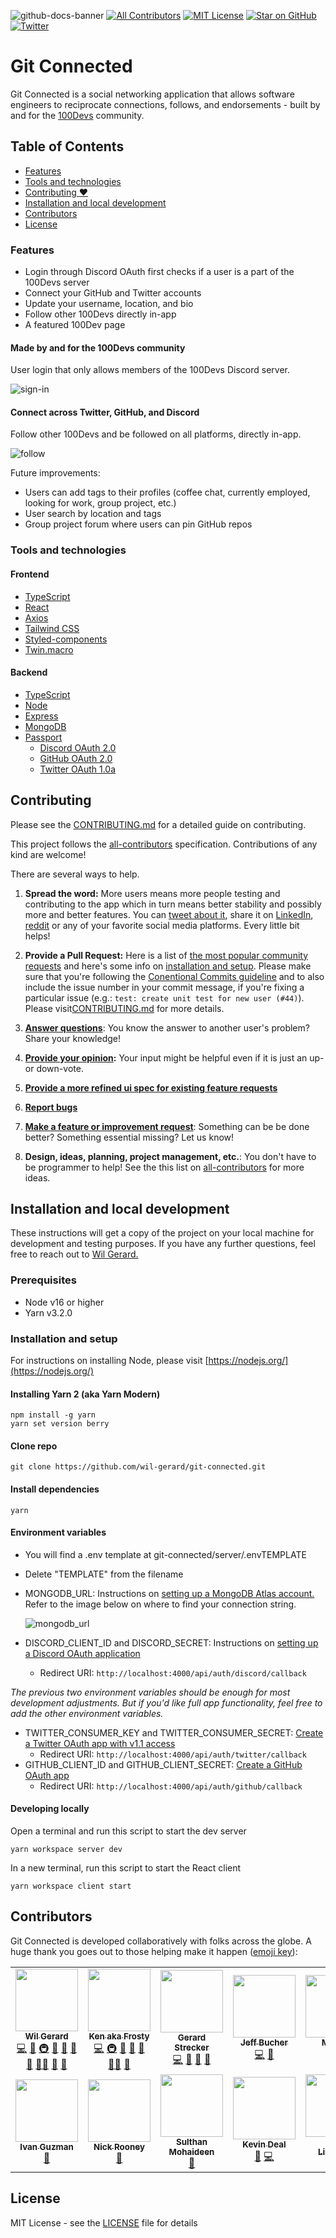 ![github-docs-banner](https://user-images.githubusercontent.com/74286884/156865155-7af481ea-261d-40ee-83b0-64e414072a22.png)
[![All Contributors](https://img.shields.io/badge/all_contributors-12-orange.svg?style=flat-square)](#contributors-)
[![MIT License](https://img.shields.io/badge/License-MIT-blue.svg?style=flat-square)](https://github.com/wil-gerard/git-connected/blob/main/LICENSE.md)
[![Star on GitHub](https://img.shields.io/github/stars/wil-gerard/git-connected.svg?style=social)](https://github.com/wil-gerard/git-connected/stargazers)
[![Twitter](https://img.shields.io/twitter/url/https/github.com/ArmynC/ArminC-AutoExec.svg?label=Help%20spread%20the%20word%21&style=social&logo=twitter)](https://twitter.com/intent/tweet?text=Git%20Connected%20%20https%3A%2F%2Fgithub.com%2Fwil-gerard%2Fgit-connected)

# Git Connected

Git Connected is a social networking application that allows software engineers to reciprocate connections, follows, and endorsements - built by and for the [100Devs](https://leonnoel.com/100devs/) community.

## Table of Contents
* [Features](#features)
* [Tools and technologies](#tools-and-technologies)
* [Contributing :hearts:](#contributing)
* [Installation and local development](#installation-and-local-development)
* [Contributors](#contributors)
* [License](#license)

### Features
- Login through Discord OAuth first checks if a user is a part of the 100Devs server
- Connect your GitHub and Twitter accounts
- Update your username, location, and bio
- Follow other 100Devs directly in-app
- A featured 100Dev page

#### Made by and for the 100Devs community
User login that only allows members of the 100Devs Discord server.

![sign-in](https://user-images.githubusercontent.com/74286884/156219311-52e31316-2435-4e19-bbf0-981c30d9233d.gif)

#### Connect across Twitter, GitHub, and Discord
Follow other 100Devs and be followed on all platforms, directly in-app.

![follow](https://user-images.githubusercontent.com/74286884/156219385-920d9663-a2cd-4e8a-9e6f-f17cefcfb3f5.gif)

Future improvements:
- Users can add tags to their profiles (coffee chat, currently employed, looking for work, group project, etc.)
- User search by location and tags
- Group project forum where users can pin GitHub repos

### Tools and technologies

#### Frontend

  - [TypeScript](https://www.typescriptlang.org/)
  - [React](https://reactjs.org/)
  - [Axios](https://axios-http.com/)
  - [Tailwind CSS](https://tailwindcss.com/)
  - [Styled-components](https://styled-components.com/)
  - [Twin.macro](https://github.com/ben-rogerson/twin.macro)

#### Backend

  - [TypeScript](https://www.typescriptlang.org/)
  - [Node](https://nodejs.org/)
  - [Express](http://expressjs.com/)
  - [MongoDB](https://docs.mongodb.com/)
  - [Passport](https://www.passportjs.org/)
    - [Discord OAuth 2.0](https://github.com/nicholastay/passport-discord)
    - [GitHub OAuth 2.0](https://github.com/jaredhanson/passport-oauth2)
    - [Twitter OAuth 1.0a](https://github.com/jaredhanson/passport-twitter)

## Contributing 

Please see the [CONTRIBUTING.md](CONTRIBUTING.md) for a detailed guide on contributing.

This project follows the [all-contributors](https://github.com/all-contributors/all-contributors) specification. Contributions of any kind are welcome!

There are several ways to help. 

1. **Spread the word:** More users means more people testing and contributing to the app which in turn means better stability and possibly more and better features. You can [tweet about it](https://twitter.com/intent/tweet?url=https%3A%2F%2Fgithub.com%2Fwil-gerard%2Fgit-connected&text=Hey%20folks%21%20We%20are%20building%20a%20social%20networking%20app%20to%20help%20connect%20the%20%23100devs%20community.%20Want%20to%20help%20out%3F&hashtags=techtwitter), share it on [LinkedIn](http://www.linkedin.com/shareArticle?mini=true&url=https://github.com/wil-gerard/git-connected&title=A%20social%20networking%20app%20to%20help%20connect%20the%20%23100devs%20community.), [reddit](http://www.reddit.com/submit?url=https%3A%2F%2Fgithub.com%2Fwil-gerard%2Fgit-connected&title=A%20social%20networking%20app%20to%20help%20connect%20the%20%23100devs%20community.) or any of your favorite social media platforms. Every little bit helps!

2. **Provide a Pull Request:** Here is a list of [the most popular community requests](https://github.com/wil-gerard/git-connected/issues?q=is%3Aissue+is%3Aopen+sort%3Areactions-%2B1-desc) and here's some info on [installation and setup](https://github.com/wil-gerard/git-connected#installation-and-setup).
   Please make sure that you're following the [Conentional Commits guideline](https://www.conventionalcommits.org/en/v1.0.0/) and to also include the issue number in your commit message, if you're fixing a particular issue (e.g.: `test: create unit test for new user (#44)`). Please visit[CONTRIBUTING.md](CONTRIBUTING.md) for more details.

3. **[Answer questions](https://github.com/wil-gerard/git-connected/discussions)**: You know the answer to another user's problem? Share your knowledge!

4. **[Provide your opinion](https://github.com/wil-gerard/git-connected/discussions?discussions_q=label%3A%22community+feedback+wanted%22):** Your input might be helpful even if it is just an up- or down-vote.

5. **[Provide a more refined ui spec for existing feature requests](https://github.com/wil-gerard/git-connected/issues?q=is%3Aissue+is%3Aopen+label%3A%22needs+concept+and%2For+ui+spec%22)**

6. **[Report bugs](https://github.com/wil-gerard/git-connected/issues/new)**

7. **[Make a feature or improvement request](https://github.com/wil-gerard/git-connected/issues/new)**: Something can be be done better? Something essential missing? Let us know!

8. **Design, ideas, planning, project management, etc.**: You don't have to be programmer to help! See the this list on [all-contributors](https://allcontributors.org/docs/en/emoji-key) for more ideas.

## Installation and local development

These instructions will get a copy of the project on your local machine for development and testing purposes. If you have any further questions, feel free to reach out to [Wil Gerard.](https://github.com/wil-gerard)

### Prerequisites

* Node v16 or higher
* Yarn v3.2.0

### Installation and setup

For instructions on installing Node, please visit [https://nodejs.org/](https://nodejs.org/)

#### Installing Yarn 2 (aka Yarn Modern)
```
npm install -g yarn
yarn set version berry
```
#### Clone repo
```
git clone https://github.com/wil-gerard/git-connected.git
```
#### Install dependencies
```
yarn
```

#### Environment variables
- You will find a .env template at git-connected/server/.envTEMPLATE
- Delete "TEMPLATE" from the filename
- MONGODB_URL: Instructions on [setting up a MongoDB Atlas account.](https://hevodata.com/learn/mongodb-atlas-nodejs/) Refer to the image below on where to find your connection string.
  
  ![mongodb_url](https://user-images.githubusercontent.com/74286884/159807213-b7146a46-22e6-4927-bc18-65a2ed63025b.png)
- DISCORD_CLIENT_ID and DISCORD_SECRET: Instructions on [setting up a Discord OAuth application](https://circlertech.com/working-with-discord-oauth2) 
  - Redirect URI: `http://localhost:4000/api/auth/discord/callback`
  
*The previous two environment variables should be enough for most development adjustments. But if you'd like full app functionality, feel free to add the other environment variables.*

- TWITTER_CONSUMER_KEY and TWITTER_CONSUMER_SECRET: [Create a Twitter OAuth app with v1.1 access](https://developer.twitter.com)
  - Redirect URI: `http://localhost:4000/api/auth/twitter/callback`
- GITHUB_CLIENT_ID and GITHUB_CLIENT_SECRET: [Create a GitHub OAuth app](https://docs.github.com/en/developers/apps/building-oauth-apps/creating-an-oauth-app)
  - Redirect URI: `http://localhost:4000/api/auth/github/callback`

#### Developing locally

Open a terminal and run this script to start the dev server
```
yarn workspace server dev
```

In a new terminal, run this script to start the React client
```
yarn workspace client start
```

## Contributors

Git Connected is developed collaboratively with folks across the globe. A huge thank you goes out to those helping make it happen ([emoji key](https://allcontributors.org/docs/en/emoji-key)):
<!-- ALL-CONTRIBUTORS-LIST:START - Do not remove or modify this section -->
<!-- prettier-ignore-start -->
<!-- markdownlint-disable -->
<table>
  <tr>
    <td align="center"><a href="http://www.wilgerard.com"><img src="https://avatars.githubusercontent.com/u/74286884?v=4?s=100" width="100px;" alt=""/><br /><sub><b>Wil Gerard</b></sub></a><br /><a href="https://github.com/wil-gerard/git-connected/commits?author=wil-gerard" title="Code">💻</a> <a href="#projectManagement-wil-gerard" title="Project Management">📆</a> <a href="#infra-wil-gerard" title="Infrastructure (Hosting, Build-Tools, etc)">🚇</a> <a href="#design-wil-gerard" title="Design">🎨</a> <a href="#ideas-wil-gerard" title="Ideas, Planning, & Feedback">🤔</a> <a href="#maintenance-wil-gerard" title="Maintenance">🚧</a> <a href="https://github.com/wil-gerard/git-connected/pulls?q=is%3Apr+reviewed-by%3Awil-gerard" title="Reviewed Pull Requests">👀</a> <a href="#mentoring-wil-gerard" title="Mentoring">🧑‍🏫</a> <a href="https://github.com/wil-gerard/git-connected/issues?q=author%3Awil-gerard" title="Bug reports">🐛</a> <a href="https://github.com/wil-gerard/git-connected/commits?author=wil-gerard" title="Documentation">📖</a></td>
    <td align="center"><a href="https://github.com/KenAKAFrosty"><img src="https://avatars.githubusercontent.com/u/90424167?v=4?s=100" width="100px;" alt=""/><br /><sub><b>Ken aka Frosty</b></sub></a><br /><a href="https://github.com/wil-gerard/git-connected/commits?author=KenAKAFrosty" title="Code">💻</a> <a href="#infra-KenAKAFrosty" title="Infrastructure (Hosting, Build-Tools, etc)">🚇</a> <a href="#ideas-KenAKAFrosty" title="Ideas, Planning, & Feedback">🤔</a> <a href="#maintenance-KenAKAFrosty" title="Maintenance">🚧</a> <a href="https://github.com/wil-gerard/git-connected/pulls?q=is%3Apr+reviewed-by%3AKenAKAFrosty" title="Reviewed Pull Requests">👀</a> <a href="#mentoring-KenAKAFrosty" title="Mentoring">🧑‍🏫</a> <a href="https://github.com/wil-gerard/git-connected/issues?q=author%3AKenAKAFrosty" title="Bug reports">🐛</a></td>
    <td align="center"><a href="https://github.com/whoadood"><img src="https://avatars.githubusercontent.com/u/82413454?v=4?s=100" width="100px;" alt=""/><br /><sub><b>Gerard Strecker</b></sub></a><br /><a href="https://github.com/wil-gerard/git-connected/commits?author=whoadood" title="Code">💻</a> <a href="#ideas-whoadood" title="Ideas, Planning, & Feedback">🤔</a> <a href="https://github.com/wil-gerard/git-connected/pulls?q=is%3Apr+reviewed-by%3Awhoadood" title="Reviewed Pull Requests">👀</a> <a href="#maintenance-whoadood" title="Maintenance">🚧</a></td>
    <td align="center"><a href="https://github.com/JeffBucherDev"><img src="https://avatars.githubusercontent.com/u/71293215?v=4?s=100" width="100px;" alt=""/><br /><sub><b>Jeff Bucher</b></sub></a><br /><a href="https://github.com/wil-gerard/git-connected/commits?author=JeffBucherDev" title="Code">💻</a> <a href="#ideas-JeffBucherDev" title="Ideas, Planning, & Feedback">🤔</a></td>
    <td align="center"><a href="https://github.com/miraclebanks"><img src="https://avatars.githubusercontent.com/u/27967485?v=4?s=100" width="100px;" alt=""/><br /><sub><b>Miracle</b></sub></a><br /><a href="https://github.com/wil-gerard/git-connected/commits?author=miraclebanks" title="Code">💻</a> <a href="#ideas-miraclebanks" title="Ideas, Planning, & Feedback">🤔</a></td>
    <td align="center"><a href="https://www.timjacksonm.com/"><img src="https://avatars.githubusercontent.com/u/76879054?v=4?s=100" width="100px;" alt=""/><br /><sub><b>Tim Jackson</b></sub></a><br /><a href="https://github.com/wil-gerard/git-connected/commits?author=timjacksonm" title="Code">💻</a> <a href="#ideas-timjacksonm" title="Ideas, Planning, & Feedback">🤔</a> <a href="https://github.com/wil-gerard/git-connected/issues?q=author%3Atimjacksonm" title="Bug reports">🐛</a></td>
    <td align="center"><a href="https://github.com/DanCAnderson"><img src="https://avatars.githubusercontent.com/u/31596870?v=4?s=100" width="100px;" alt=""/><br /><sub><b>Dan Anderson</b></sub></a><br /><a href="https://github.com/wil-gerard/git-connected/commits?author=DanCAnderson" title="Code">💻</a> <a href="#ideas-DanCAnderson" title="Ideas, Planning, & Feedback">🤔</a> <a href="https://github.com/wil-gerard/git-connected/issues?q=author%3ADanCAnderson" title="Bug reports">🐛</a></td>
  </tr>
  <tr>
    <td align="center"><a href="http://ivanguzman.dev"><img src="https://avatars.githubusercontent.com/u/15111222?v=4?s=100" width="100px;" alt=""/><br /><sub><b>Ivan Guzman</b></sub></a><br /><a href="#ideas-ivngzmn" title="Ideas, Planning, & Feedback">🤔</a></td>
    <td align="center"><a href="http://nickrooney.me"><img src="https://avatars.githubusercontent.com/u/63169331?v=4?s=100" width="100px;" alt=""/><br /><sub><b>Nick Rooney</b></sub></a><br /><a href="#ideas-nrooney024" title="Ideas, Planning, & Feedback">🤔</a></td>
    <td align="center"><a href="http://sulthannk.netlify.app"><img src="https://avatars.githubusercontent.com/u/32130871?v=4?s=100" width="100px;" alt=""/><br /><sub><b>Sulthan Mohaideen</b></sub></a><br /><a href="#ideas-sulthanNK" title="Ideas, Planning, & Feedback">🤔</a></td>
    <td align="center"><a href="https://github.com/kevindeal"><img src="https://avatars.githubusercontent.com/u/34038025?v=4?s=100" width="100px;" alt=""/><br /><sub><b>Kevin Deal</b></sub></a><br /><a href="#ideas-kevindeal" title="Ideas, Planning, & Feedback">🤔</a> <a href="https://github.com/wil-gerard/git-connected/commits?author=kevindeal" title="Code">💻</a></td>
    <td align="center"><a href="https://kevinlindholm.netlify.app/"><img src="https://avatars.githubusercontent.com/u/94518833?v=4?s=100" width="100px;" alt=""/><br /><sub><b>Kevin Lindholm</b></sub></a><br /><a href="#ideas-KevinLindh" title="Ideas, Planning, & Feedback">🤔</a></td>
    <td align="center"><a href="https://github.com/AlejandroRamirezJr"><img src="https://avatars.githubusercontent.com/u/57689090?v=4?s=100" width="100px;" alt=""/><br /><sub><b>Alejandro Ramirez Jr.</b></sub></a><br /><a href="#question-AlejandroRamirezJr" title="Answering Questions">💬</a> <a href="#ideas-AlejandroRamirezJr" title="Ideas, Planning, & Feedback">🤔</a> <a href="https://github.com/wil-gerard/git-connected/issues?q=author%3AAlejandroRamirezJr" title="Bug reports">🐛</a></td>
    <td align="center"><a href="https://github.com/victoriacheng15"><img src="https://avatars.githubusercontent.com/u/35031228?v=4?s=100" width="100px;" alt=""/><br /><sub><b>Victoria Cheng</b></sub></a><br /><a href="https://github.com/wil-gerard/git-connected/commits?author=victoriacheng15" title="Documentation">📖</a> <a href="https://github.com/wil-gerard/git-connected/issues?q=author%3Avictoriacheng15" title="Bug reports">🐛</a> <a href="https://github.com/wil-gerard/git-connected/commits?author=victoriacheng15" title="Code">💻</a></td>
  </tr>
</table>

<!-- markdownlint-restore -->
<!-- prettier-ignore-end -->

<!-- ALL-CONTRIBUTORS-LIST:END -->

## License

MIT License - see the [LICENSE](LICENSE) file for details